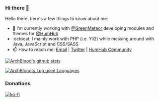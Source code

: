 ### Hi there 👋

<!--
**ArchBlood/ArchBlood** is a ✨ _special_ ✨ repository because its `README.md` (this file) appears on your GitHub profile.
-->

Hello there, here's a few things to know about me:

- 🔭 I’m currently working with [@GreenMeteor](https://github.com/GreenMeteor) developing modules and themes for [@HumHub](https://github.com/HumHub)
- :octocat: I mainly work with PHP (i.e. Yii2) while messing around with Java, JavaScript and CSS/SASS
- 📫 How to reach me: [Email](mailto:kodo@greenmeteor.net) | [Twitter](https://twitter.com/realGreenMeteor) | [HumHub Community](https://community.humhub.com/u/ArchBlood)

[![ArchBlood's github stats](https://github-readme-stats.vercel.app/api?username=ArchBlood&theme=dark&show_icons=true)](https://github.com/ArchBlood)

[![ArchBlood's Top used Languages](https://github-readme-stats.vercel.app/api/top-langs/?username=ArchBlood&langs_count=8&layout=compact&theme=dark)](https://github.com/ArchBlood)
### Donations
[![ko-fi](https://www.ko-fi.com/img/githubbutton_sm.svg)](https://ko-fi.com/A0A412O3P)
